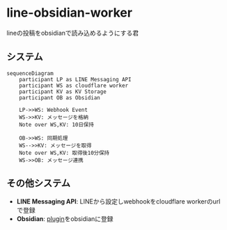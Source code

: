 # line-obsidian-worker
lineの投稿をobsidianで読み込めるようにする君

## システム

```mermaid
sequenceDiagram
    participant LP as LINE Messaging API
    participant WS as cloudflare worker
    participant KV as KV Storage
    participant OB as Obsidian

    LP->>WS: Webhook Event
    WS->>KV: メッセージを格納
    Note over WS,KV: 10日保持
    
    OB->>WS: 同期処理
    WS-->>KV: メッセージを取得
    Note over WS,KV: 取得後10分保持
    WS->>OB: メッセージ連携
```

## その他システム

- **LINE Messaging API**: LINEから設定しwebhookをcloudflare workerのurlで登録
- **Obsidian**: [plugin](https://github.com/ujiuji1259/obsidian-line-plugin)をobsidianに登録
